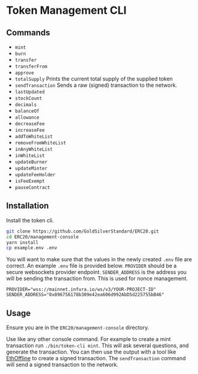 # Token Management CLI

## Commands

- `mint`
- `burn`
- `transfer`
- `transferFrom`
- `approve`
- `totalSupply` Prints the current total supply of the supplied token
- `sendTransaction` Sends a raw (signed) transaction to the network.
- `lastUpdated`
- `stockCount`
- `decimals`
- `balanceOf`
- `allowance`
- `decreaseFee`
- `increaseFee`
- `addToWhiteList`
- `removeFromWhiteList`
- `inAnyWhiteList`
- `inWhiteList`
- `updateBurner`
- `updateMinter`
- `updateFeeHolder`
- `isFeeExempt`
- `pauseContract`

## Installation

Install the token cli.

```bash
git clone https://github.com/GoldSilverStandard/ERC20.git
cd ERC20/management-console
yarn install
cp example.env .env
```

You will want to make sure that the values in the newly created `.env` file are correct.
An example `.env` file is provided below. `PROVIDER` should be a secure websockets provider endpoint. `SENDER_ADDRESS` is the address you will be sending the transaction from. This is used for nonce management.

```
PROVIDER="wss://mainnet.infura.io/ws/v3/YOUR-PROJECT-ID"
SENDER_ADDRESS="0x896756178b309e42ea606d992AbD5d225755bB46"
```

## Usage

Ensure you are in the `ERC20/management-console` directory.

Use like any other console command. For example to create a mint transaction run `./bin/token-cli mint`. This will ask several questions, and generate the transaction.
You can then use the output with a tool like [EthOffline](https://ethjs.github.io/offline/) to create a signed transaction. The `sendTransaction` command will send a signed transaction to the network.
